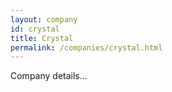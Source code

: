 ```yaml
---
layout: company
id: crystal
title: Crystal
permalink: /companies/crystal.html
---
```


Company details...